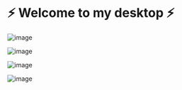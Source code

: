 <h1> ⚡ Welcome to my desktop ⚡</h1>

![image](https://github.com/user-attachments/assets/a7bce17f-2697-43f4-87c2-10da67883ed5)

![image](https://github.com/user-attachments/assets/2f5c5793-44b6-4940-918d-6e7e98a9dc89)

![image](https://github.com/user-attachments/assets/a6ff0dbb-2dce-46f1-948b-4eb3081a752b)

![image](https://github.com/user-attachments/assets/aad16e65-8d92-4f47-a1f7-ee2f94ab500c)
